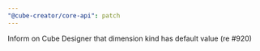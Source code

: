 ```yaml
---
"@cube-creator/core-api": patch
---
```


Inform on Cube Designer that dimension kind has default value (re #920)
